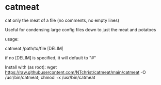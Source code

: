 # catmeat
cat only the meat of a file (no comments, no empty lines)

Useful for condensing large config files down to just the meat and potatoes

usage:

catmeat /path/to/file [DELIM]

if no [DELIM] is specified, it will default to "#"

Install with (as root):
wget https://raw.githubusercontent.com/NTchrist/catmeat/main/catmeat -O /usr/bin/catmeat; chmod +x /usr/bin/catmeat
